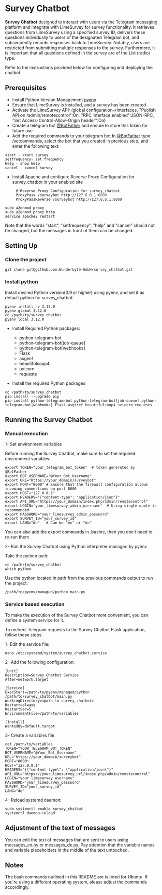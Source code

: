 # Survey Chatbot

**Survey Chatbot** designed to interact with users via the Telegram messaging platform and integrate with LimeSurvey for survey functionality. 
It retrieves questions from LimeSurvey using a specified survey ID, delivers these questions individually to users of the designated Telegram bot, and subsequently records responses back to LimeSurvey. Notably, users are restricted from submitting multiple responses to the survey. Furthermore, it is important that all questions defined in the survey are of the List (radio) type.

Refer to the instructions provided below for configuring and deploying the chatbot.
## Prerequisites

- Install Python Version Management [pyenv](https://github.com/pyenv/pyenv)
- Ensure that LimeSurvey is installed, and a survey has been created
- Activate the LimeSurvey API: (global configuration->Interfaces, "Publish API on /admin/remotecontrol":On, "RPC interface enabled":JSON-RPC, "Set Access-Control-Allow-Origin header":On)
- Create a telegram bot [@BotFather](https://telegram.me/BotFather) and ensure to store this token for future use
- Add the required commands to your telegram bot
In [@BotFather](https://telegram.me/BotFather) type /setcommands, select the bot that you created in previous step, and enter the following text:
```
start - start survey
setfrequency- set frequency
help - show help
cancel - cancel survey
```
- Install Apache and configure Reverse Proxy Configuration for survey_chatbot in your enabled site
```
     # Reverse Proxy Configuration for survey_chatbot
     ProxyPass /surveybot http://127.0.0.1:8000
     ProxyPassReverse /surveybot http://127.0.0.1:8000
```
```
sudo a2enmod proxy
sudo a2enmod proxy_http
service apache2 restart
```

Note that the words "start", "setfrequency", "help" and "cancel" should not be changed, but the messages in front of them can be changed.

## Setting Up

### Clone the project
```
git clone git@github.com:Wunderbyte-GmbH/survey_chatbot.git
```
### Install python
Install desired Python version(3.9 or higher) using pyenv, and set it as default python for survey_chatbot:
```
pyenv install -v 3.12.0
pyenv global 3.12.0
cd /path/to/survey_chatbot
pyenv local 3.12.0
```

- Install Required Python packages:
  - python-telegram-bot
  - python-telegram-bot[job-queue]
  - python-telegram-bot[webhooks]
  - Flask
  - asgiref
  - beautifulsoup4
  - uvicorn
  - requests

- Install the required Python packages:
```
cd /path/to/survey_chatbot
pip install --upgrade pip
pip install python-telegram-bot python-telegram-bot[job-queue] python-telegram-bot[webhooks] Flask asgiref beautifulsoup4 uvicorn requests
```

## Running the Survey Chatbot
### Manual execution
1- Set environment variables

Before running the Survey Chatbot, make sure to set the required environment variables:
```
export TOKEN="your_telegram_bot_token"  # token generated by @BotFather
export BOT_USERNAME="@Your_Bot_Username"
export URL="https://your_domain/surveybot"
export PORT="8000" # Ensure that the firewall configuration allows incoming connections on port 8000
export HOST="127.0.0.1"
export HEADERS="{"content-type": "application/json"}"
export API_URL="https://your_domain/index.php/admin/remotecontrol"
export LOGIN='your_limesurvey_admin_username'  # Using single quote is recommended
export PASSWORD="your_limesurvey_admin_password"
export SURVEY_ID="your_survey_id"
export LANG="de"   # Can be "en" or "de"
```
You can also add the export commands in .bashrc, then you don't need to re-run them 

2- Run the Survey Chatbot using Python interpreter managed by pyenv

Take the python path:
```
cd /path/to/survey_chatbot
which python
```
Use the python located in path from the previous commands output to run the project:
```
/path/to/pyenv/managed/python main.py
```
### Service based execution
To make the execution of the Survey Chatbot more convenient, you can define a system service for it. 

To redirect Telegram requests to the Survey Chatbot Flask application, follow these steps:

1- Edit the service file:
```
nano /etc/systemd/system/survey_chatbot.service
```

2- Add the following configuration:
```
[Unit]
Description=Survey Chatbot Service
After=network.target

[Service]
ExecStart=/path/to/pyenv/managed/python /path/to/survey_chatbot/main.py
WorkingDirectory=<path to survey_chatbot>
Restart=always
RestartSec=5
EnvironmentFile=/path/to/variables

[Install]
WantedBy=default.target
```
3- Create a variables file:
```
cat /path/to/variables
TOKEN="YOUR_TELEGRAM_BOT_TOKEN"
BOT_USERNAME="@Your_Bot_Username"
URL="https://your_domain/surveybot"
PORT="8000"
HOST="127.0.0.1"
HEADERS="{\"content-type\": \"application/json\"}"
API_URL="https://your_limesurvey_url/index.php/admin/remotecontrol"
LOGIN="your_limesurvey_username"
PASSWORD='your_limesurvey_password'
SURVEY_ID="your_survey_id"
LANG="de"
```

4- Reload systemd daemon:
```
sudo systemctl enable survey_chatbot
systemctl daemon-reload
```

## Adjustment of the text of messages
You can edit the text of messages that are sent to users using messages_en.py or messages_de.py.
Pay attention that the variable names and variable placeholders in the middle of the text untouched.

## Notes
The bash commands outlined in this README are tailored for Ubuntu. If you're using a different operating system, please adjust the commands accordingly. 
